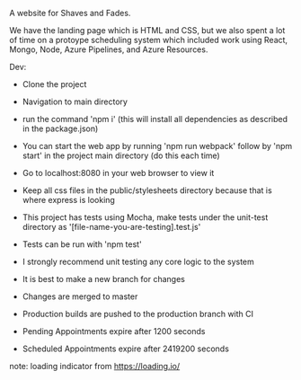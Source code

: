 A website for Shaves and Fades. 

We have the landing page which is HTML and CSS, but we also spent a lot of time on a protoype scheduling system which included work using React, Mongo, Node, Azure Pipelines, and Azure Resources. 

Dev:
- Clone the project
- Navigation to main directory
- run the command 'npm i' (this will install all dependencies as described in the package.json)
- You can start the web app by running 'npm run webpack' follow by 'npm start' in the project main directory (do this each time)
- Go to localhost:8080 in your web browser to view it

- Keep all css files in the public/stylesheets directory because that is where express is looking
- This project has tests using Mocha, make tests under the unit-test directory as '[file-name-you-are-testing].test.js'
- Tests can be run with 'npm test'
- I strongly recommend unit testing any core logic to the system

- It is best to make a new branch for changes
- Changes are merged to master
- Production builds are pushed to the production branch with CI

- Pending Appointments expire after 1200 seconds
- Scheduled Appointments expire after 2419200 seconds

note: loading indicator from https://loading.io/
